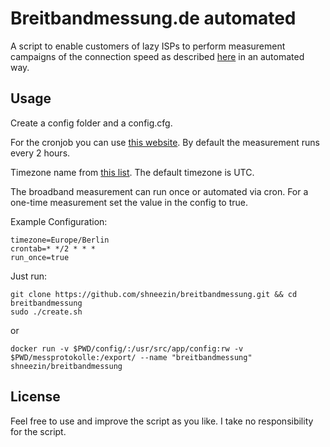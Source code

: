 # Breitbandmessung.de automated

A script to enable customers of lazy ISPs to perform measurement campaigns of the connection speed as described [here](https://www.bundesnetzagentur.de/DE/Sachgebiete/Telekommunikation/Unternehmen_Institutionen/Breitband/Breitbandmessung/start.html) in an automated way.

## Usage

Create a config folder and a config.cfg.

For the cronjob you can use [this website](https://crontab-generator.org/).
By default the measurement runs every 2 hours.

Timezone name from [this list](https://en.wikipedia.org/wiki/List_of_tz_database_time_zones#List).
The default timezone is UTC.

The broadband measurement can run once or automated via cron.
For a one-time measurement set the value in the config to true.


Example Configuration:
```
timezone=Europe/Berlin
crontab=* */2 * * *
run_once=true
```


Just run:

```
git clone https://github.com/shneezin/breitbandmessung.git && cd breitbandmessung
sudo ./create.sh
```

or 

```
docker run -v $PWD/config/:/usr/src/app/config:rw -v $PWD/messprotokolle:/export/ --name "breitbandmessung" shneezin/breitbandmessung
```


## License

Feel free to use and improve the script as you like. I take no responsibility for the script.
